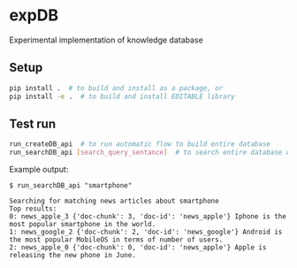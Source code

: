 # expDB
Experimental implementation of knowledge database

## Setup
```bash
pip install .  # to build and install as a package, or
pip install -e .  # to build and install EDITABLE library
```

## Test run
```bash
run_createDB_api  # to run automatic flow to build entire database
run_searchDB_api [search_query_sentance]  # to search entire database with keyword
```

Example output:
```shell
$ run_searchDB_api "smartphone"
```
```text
Searching for matching news articles about smartphone
Top results:
0: news_apple_3 {'doc-chunk': 3, 'doc-id': 'news_apple'} Iphone is the most popular smartphone in the world.
1: news_google_2 {'doc-chunk': 2, 'doc-id': 'news_google'} Android is the most popular MobileOS in terms of number of users.
2: news_apple_0 {'doc-chunk': 0, 'doc-id': 'news_apple'} Apple is releasing the new phone in June.
```